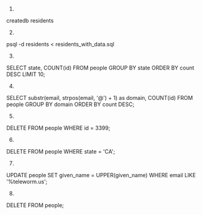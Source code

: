 1.

createdb residents

2.

psql -d residents < residents_with_data.sql

3.

SELECT state, COUNT(id) FROM people GROUP BY state ORDER BY count DESC LIMIT 10;

4.

SELECT substr(email, strpos(email, '@') + 1) as domain, COUNT(id) FROM people GROUP BY domain ORDER BY count DESC;

5.

DELETE FROM people WHERE id = 3399;

6.

DELETE FROM people WHERE state = 'CA';

7.

UPDATE people SET given_name = UPPER(given_name) WHERE email LIKE '%teleworm.us';

8.

DELETE FROM people;